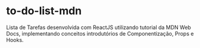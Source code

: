 # to-do-list-mdn
Lista de Tarefas desenvolvida com ReactJS utilizando tutorial da MDN Web Docs, implementando conceitos introdutórios de Componentização, Props e Hooks.
